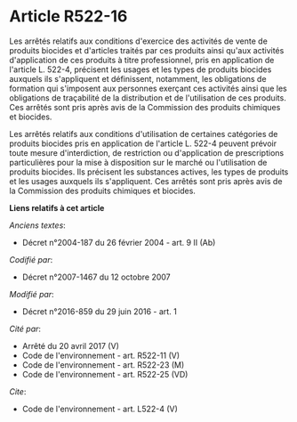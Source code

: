 # Article R522-16

Les arrêtés relatifs aux conditions d'exercice des activités de vente de produits biocides et d'articles traités par ces
produits ainsi qu'aux activités d'application de ces produits à titre professionnel, pris en application de l'article L.
522-4, précisent les usages et les types de produits biocides auxquels ils s'appliquent et définissent, notamment, les
obligations de formation qui s'imposent aux personnes exerçant ces activités ainsi que les obligations de traçabilité de la
distribution et de l'utilisation de ces produits. Ces arrêtés sont pris après avis de la Commission des produits chimiques et
biocides. 

Les arrêtés relatifs aux conditions d'utilisation de certaines catégories de produits biocides pris en application de
l'article L. 522-4 peuvent prévoir toute mesure d'interdiction, de restriction ou d'application de prescriptions
particulières pour la mise à disposition sur le marché ou l'utilisation de produits biocides. Ils précisent les substances
actives, les types de produits et les usages auxquels ils s'appliquent. Ces arrêtés sont pris après avis de la Commission des
produits chimiques et biocides.

**Liens relatifs à cet article**

_Anciens textes_:

  - Décret n°2004-187 du 26 février 2004 - art. 9 II (Ab)

_Codifié par_:

  - Décret n°2007-1467 du 12 octobre 2007

_Modifié par_:

  - Décret n°2016-859 du 29 juin 2016 - art. 1

_Cité par_:

  - Arrêté du 20 avril 2017 (V)
  - Code de l'environnement - art. R522-11 (V)
  - Code de l'environnement - art. R522-23 (M)
  - Code de l'environnement - art. R522-25 (VD)

_Cite_:

  - Code de l'environnement - art. L522-4 (V)
